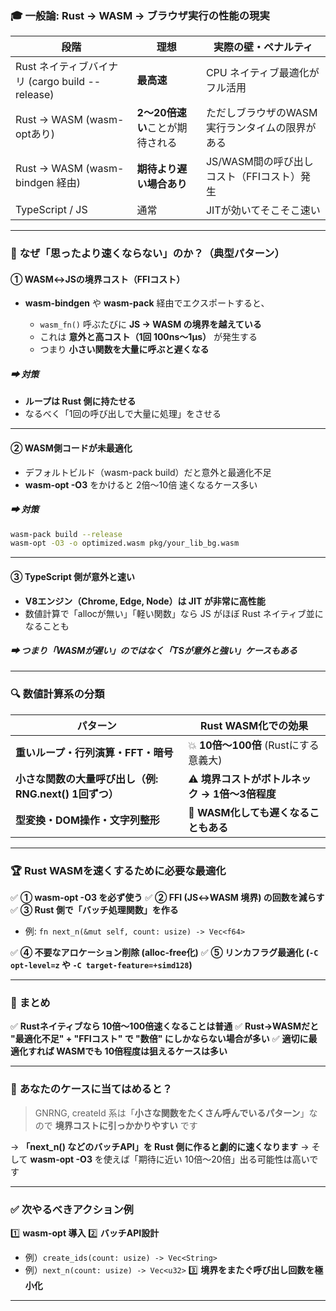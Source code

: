 ### 🎓 **一般論: Rust → WASM → ブラウザ実行の性能の現実**

| 段階                                     | 理想                  | 実際の壁・ペナルティ                 |
| -------------------------------------- | ------------------- | -------------------------- |
| Rust ネイティブバイナリ (cargo build --release) | **最高速**             | CPU ネイティブ最適化がフル活用          |
| Rust → WASM (wasm-optあり)               | **2〜20倍速い**ことが期待される | ただしブラウザのWASM実行ランタイムの限界がある  |
| Rust → WASM (wasm-bindgen 経由)          | **期待より遅い場合あり**      | JS/WASM間の呼び出しコスト（FFIコスト）発生 |
| TypeScript / JS                        | 通常                  | JITが効いてそこそこ速い              |

---

### 🚧 **なぜ「思ったより速くならない」のか？（典型パターン）**

#### ① **WASM↔JSの境界コスト（FFIコスト）**

* **wasm-bindgen** や **wasm-pack** 経由でエクスポートすると、

  * `wasm_fn()` 呼ぶたびに **JS → WASM の境界を越えている**
  * これは **意外と高コスト（1回 100ns〜1μs）** が発生する
  * つまり **小さい関数を大量に呼ぶと遅くなる**

##### ➡ **対策**

* **ループは Rust 側に持たせる**
* なるべく「1回の呼び出しで大量に処理」をさせる

---

#### ② **WASM側コードが未最適化**

* デフォルトビルド（wasm-pack build）だと意外と最適化不足
* **wasm-opt -O3** をかけると 2倍〜10倍 速くなるケース多い

##### ➡ **対策**

```sh
wasm-pack build --release
wasm-opt -O3 -o optimized.wasm pkg/your_lib_bg.wasm
```

---

#### ③ **TypeScript 側が意外と速い**

* **V8エンジン（Chrome, Edge, Node）は JIT が非常に高性能**
* 数値計算で「allocが無い」「軽い関数」なら JS がほぼ Rust ネイティブ並になることも

##### ➡ **つまり「WASMが遅い」のではなく「TSが意外と強い」ケースもある**

---

### 🔍 **数値計算系の分類**

| パターン                                 | Rust WASM化での効果                |
| ------------------------------------ | ----------------------------- |
| **重いループ・行列演算・FFT・暗号**                | 💥 **10倍〜100倍** (Rustにする意義大)  |
| **小さな関数の大量呼び出し（例: RNG.next() 1回ずつ）** | ⚠️ **境界コストがボトルネック → 1倍〜3倍程度** |
| **型変換・DOM操作・文字列整形**                  | 🚫 **WASM化しても遅くなることもある**      |

---

### 🏆 **Rust WASMを速くするために必要な最適化**

✅ **① wasm-opt -O3 を必ず使う**
✅ **② FFI (JS↔WASM 境界) の回数を減らす**
✅ **③ Rust 側で「バッチ処理関数」を作る**

* 例: `fn next_n(&mut self, count: usize) -> Vec<f64>`

✅ **④ 不要なアロケーション削除 (alloc-free化)**
✅ **⑤ リンカフラグ最適化 (`-C opt-level=z` や `-C target-feature=+simd128`)**

---

### 🚀 **まとめ**

✅ **Rustネイティブなら 10倍〜100倍速くなることは普通**
✅ **Rust→WASMだと "最適化不足" + "FFIコスト" で "数倍" にしかならない場合が多い**
✅ **適切に最適化すれば WASMでも 10倍程度は狙えるケースは多い**

---

### 🌟 **あなたのケースに当てはめると？**

> GNRNG, createId 系は「**小さな関数をたくさん呼んでいるパターン**」なので **境界コストに引っかかりやすい** です

→ **「next\_n() などのバッチAPI」を Rust 側に作ると劇的に速くなります**
→ そして **wasm-opt -O3** を使えば「期待に近い 10倍〜20倍」出る可能性は高いです

---

### ✅ **次やるべきアクション例**

1️⃣ **wasm-opt 導入**
2️⃣ **バッチAPI設計**

* 例）`create_ids(count: usize) -> Vec<String>`
* 例）`next_n(count: usize) -> Vec<u32>`
  3️⃣ **境界をまたぐ呼び出し回数を極小化**

---
